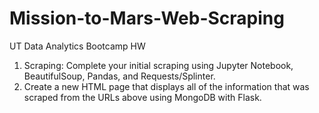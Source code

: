 # Mission-to-Mars-Web-Scraping
UT Data Analytics Bootcamp HW


1) Scraping: Complete your initial scraping using Jupyter Notebook, BeautifulSoup, Pandas, and Requests/Splinter.
2) Create a new HTML page that displays all of the information that was scraped from the URLs above using MongoDB with Flask.
